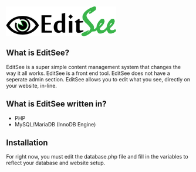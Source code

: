 ![EditSee Logo](https://raw.githubusercontent.com/apexad/EditSee2/39b2d6ef8e3711724ef3e10264ba487f280452ba/logo_300px.png)

## What is EditSee?

EditSee is a super simple content management system that changes the way it all works.
EditSee is a front end tool.
EditSee does not have a seperate admin section.
EditSee allows you to edit what you see, directly on your website, in-line.

## What is EditSee written in?

* PHP
* MySQL/MariaDB (InnoDB Engine)


## Installation

For right now, you must edit the database.php file and fill in the variables to reflect your database and website setup.
